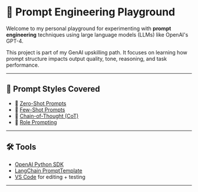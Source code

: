 # 🧠 Prompt Engineering Playground

Welcome to my personal playground for experimenting with **prompt engineering** techniques using large language models (LLMs) like OpenAI's GPT-4.

This project is part of my GenAI upskilling path. It focuses on learning how prompt structure impacts output quality, tone, reasoning, and task performance.

---

## 📌 Prompt Styles Covered

- 🔹 [Zero-Shot Prompts](./prompts/zero_shot.md)
- 🔹 [Few-Shot Prompts](./prompts/few_shot.md)
- 🔹 [Chain-of-Thought (CoT)](./prompts/chain_of_thought.md)
- 🔹 [Role Prompting](./prompts/role_prompting.md)

---

## 🛠️ Tools

- [OpenAI Python SDK](https://platform.openai.com/docs/)
- [LangChain PromptTemplate](https://docs.langchain.com/docs/components/prompts/prompt-templates/)
- [VS Code](https://code.visualstudio.com/) for editing + testing

---

